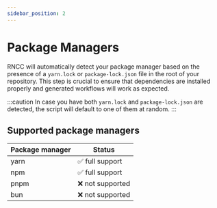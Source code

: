 ```yaml
---
sidebar_position: 2
---
```


# Package Managers

RNCC will automatically detect your package manager based on the presence of a `yarn.lock` or `package-lock.json` file in the root of your repository.
This step is crucial to ensure that dependencies are installed properly and generated workflows will work as expected.

:::caution
In case you have both `yarn.lock` and `package-lock.json` are detected, the script will default to one of them at random.
:::

## Supported package managers

| Package manager | Status           |
| --------------- | ---------------- |
| yarn            | ✅ full support  |
| npm             | ✅ full support  |
| pnpm            | ❌ not supported |
| bun             | ❌ not supported |
